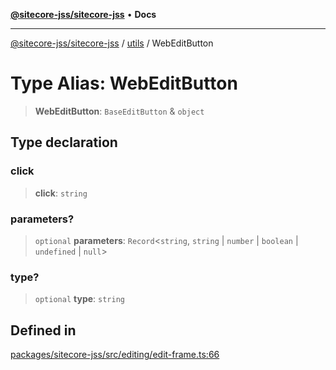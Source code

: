 [**@sitecore-jss/sitecore-jss**](../../README.md) • **Docs**

***

[@sitecore-jss/sitecore-jss](../../README.md) / [utils](../README.md) / WebEditButton

# Type Alias: WebEditButton

> **WebEditButton**: `BaseEditButton` & `object`

## Type declaration

### click

> **click**: `string`

### parameters?

> `optional` **parameters**: `Record`\<`string`, `string` \| `number` \| `boolean` \| `undefined` \| `null`\>

### type?

> `optional` **type**: `string`

## Defined in

[packages/sitecore-jss/src/editing/edit-frame.ts:66](https://github.com/Sitecore/jss/blob/d56062542bc79b861e80260c109b6674c65ef288/packages/sitecore-jss/src/editing/edit-frame.ts#L66)
